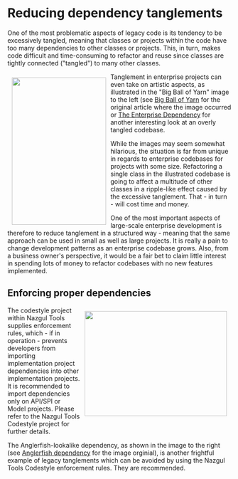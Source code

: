 # Reducing dependency tanglements

One of the most problematic aspects of legacy code is its tendency to be excessively tangled, meaning that
classes or projects within the code have too many dependencies to other classes or projects. This, in turn,
makes code difficult and time-consuming to refactor and reuse since classes are tightly connected ("tangled") to
many other classes.

<img src="../images/tanglement/big_ball_of_yarn.jpg" style="float:left; margin:10px;" width="212" height="331"
altText="Big Ball of Yarn"/> Tanglement in enterprise projects can even take on artistic aspects, as illustrated
in the "Big Ball of Yarn" image to the left (see [Big Ball of
Yarn](http://thedailywtf.com/Articles/Enterprise-Dependency-Big-Ball-of-Yarn.aspx) for the original article where
the image occurred or [The Enterprise Dependency](http://thedailywtf.com/Articles/The-Enterprise-Dependency.aspx) for
another interesting look at an overly tangled codebase.

While the images may seem somewhat hilarious, the situation is far from unique in regards to
enterprise codebases for projects with some size. Refactoring a single class in the illustrated codebase
is going to affect a multitude of other classes in a ripple-like effect caused by the excessive tanglement.
That - in turn - will cost time and money.

One of the most important aspects of large-scale enterprise development is therefore to reduce tanglement in a
structured way - meaning that the same approach can be used in small as well as large projects. It is really
a pain to change development patterns as an enterprise codebase grows. Also, from a business owner's perspective,
it would be a fair bet to claim little interest in spending lots of money to refactor codebases with no new
features implemented.

## Enforcing proper dependencies

<img src="../images/tanglement/anglerfish.jpg" style="float:right; margin:10px;" width="320" height="236"
altText="Anglerfish Dependency"/>
The codestyle project within Nazgul Tools supplies enforcement rules, which - if in operation - prevents developers
from importing implementation project dependencies into other implementation projects. It is recommended to import
dependencies only on API/SPI or Model projects. Please refer to the Nazgul Tools Codestyle project for further details.

The Anglerfish-lookalike dependency, as shown in the image to the right (see
[Anglerfish dependency](http://img.thedailywtf.com/images/201103/tes0001.jpg) for the image orginial),
is another frightful example of legacy tanglements which can be avoided by using the Nazgul Tools Codestyle
enforcement rules. They are recommended.
